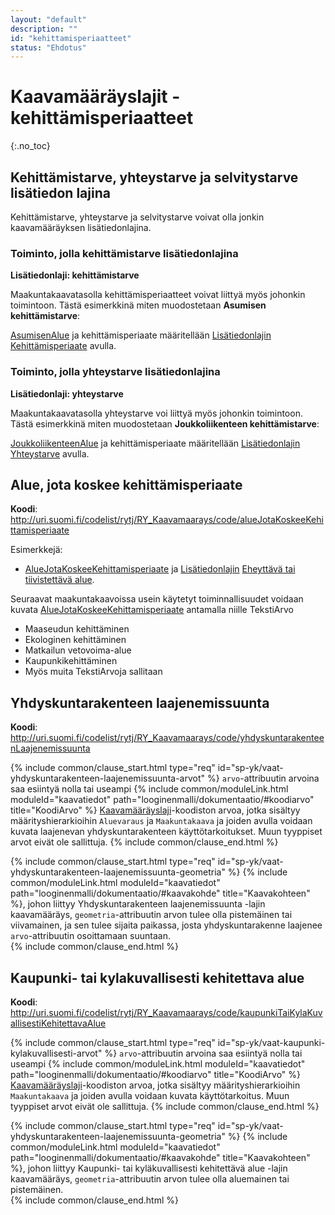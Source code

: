 ```yaml
---
layout: "default"
description: ""
id: "kehittamisperiaatteet"
status: "Ehdotus"
---
```

# Kaavamääräyslajit - kehittämisperiaatteet
{:.no_toc}


## Kehittämistarve, yhteystarve ja selvitystarve lisätiedon lajina

Kehittämistarve, yhteystarve ja selvitystarve voivat olla jonkin kaavamääräyksen lisätiedonlajina. 

### Toiminto, jolla kehittämistarve lisätiedonlajina

**Lisätiedonlaji: kehittämistarve**

Maakuntakaavatasolla kehittämisperiaatteet voivat liittyä myös johonkin toimintoon. Tästä esimerkkinä miten muodostetaan **Asumisen kehittämistarve**:

[AsumisenAlue](http://uri.suomi.fi/codelist/rytj/RY_Kaavamaarays/code/AsumisenAlue) ja kehittämisperiaate määritellään [Lisätiedonlajin](linkki?) [Kehittämisperiaate](linkki?) avulla. 

### Toiminto, jolla yhteystarve lisätiedonlajina

**Lisätiedonlaji: yhteystarve**

Maakuntakaavatasolla yhteystarve voi  liittyä myös johonkin toimintoon. Tästä esimerkkinä miten muodostetaan **Joukkoliikenteen kehittämistarve**:

[JoukkoliikenteenAlue](http://uri.suomi.fi/codelist/rytj/RY_Kaavamaarays/code/JoukkoliikenteenAlue) ja kehittämisperiaate määritellään [Lisätiedonlajin](linkki?) [Yhteystarve](linkki?) avulla. 


## Alue, jota koskee kehittämisperiaate

**Koodi**: <http://uri.suomi.fi/codelist/rytj/RY_Kaavamaarays/code/alueJotaKoskeeKehittamisperiaate>

Esimerkkejä:
- [AlueJotaKoskeeKehittamisperiaate](http://uri.suomi.fi/codelist/rytj/RY_Kaavamaarays/code/alueJotaKoskeeKehittamisperiaate) ja [Lisätiedonlajin](linkki?)  [Eheyttävä tai tiivistettävä alue](linkki?).

Seuraavat maakuntakaavoissa usein käytetyt toiminnallisuudet voidaan kuvata [AlueJotaKoskeeKehittamisperiaate](http://uri.suomi.fi/codelist/rytj/RY_Kaavamaarays/code/alueJotaKoskeeKehittamisperiaate) antamalla niille TekstiArvo 
- Maaseudun kehittäminen
- Ekologinen kehittäminen
- Matkailun vetovoima-alue
- Kaupunkikehittäminen
- Myös muita TekstiArvoja sallitaan 

## Yhdyskuntarakenteen laajenemissuunta
**Koodi**: <http://uri.suomi.fi/codelist/rytj/RY_Kaavamaarays/code/yhdyskuntarakenteenLaajenemissuunta>

{% include common/clause_start.html type="req" id="sp-yk/vaat-yhdyskuntarakenteen-laajenemissuunta-arvot" %}
```arvo```-attribuutin arvoina saa esiintyä nolla tai useampi {% include common/moduleLink.html moduleId="kaavatiedot" path="looginenmalli/dokumentaatio/#koodiarvo" title="KoodiArvo" %} [Kaavamääräyslaji](http://uri.suomi.fi/codelist/rytj/RY_Kaavamaarays)-koodiston arvoa, jotka sisältyy määrityshierarkioihin ```Aluevaraus``` ja ```Maakuntakaava``` ja joiden avulla voidaan kuvata laajenevan yhdyskuntarakenteen käyttötarkoitukset. Muun tyyppiset arvot eivät ole sallittuja.
{% include common/clause_end.html %}

{% include common/clause_start.html type="req" id="sp-yk/vaat-yhdyskuntarakenteen-laajenemissuunta-geometria" %}
{% include common/moduleLink.html moduleId="kaavatiedot" path="looginenmalli/dokumentaatio/#kaavakohde" title="Kaavakohteen" %}, johon liittyy Yhdyskuntarakenteen laajenemissuunta -lajin kaavamääräys, ```geometria```-attribuutin arvon tulee olla pistemäinen tai viivamainen, ja sen tulee sijaita paikassa, josta yhdyskuntarakenne laajenee ```arvo```-attribuutin osoittamaan suuntaan.  
{% include common/clause_end.html %}

## Kaupunki- tai kylakuvallisesti kehitettava alue
**Koodi**: <http://uri.suomi.fi/codelist/rytj/RY_Kaavamaarays/code/kaupunkiTaiKylaKuvallisestiKehitettavaAlue>

{% include common/clause_start.html type="req" id="sp-yk/vaat-kaupunki-kylakuvallisesti-arvot" %}
```arvo```-attribuutin arvoina saa esiintyä nolla tai useampi {% include common/moduleLink.html moduleId="kaavatiedot" path="looginenmalli/dokumentaatio/#koodiarvo" title="KoodiArvo" %} [Kaavamääräyslaji](http://uri.suomi.fi/codelist/rytj/RY_Kaavamaarays)-koodiston arvoa, jotka sisältyy määrityshierarkioihin ```Maakuntakaava``` ja joiden avulla voidaan kuvata käyttötarkoitus. Muun tyyppiset arvot eivät ole sallittuja.
{% include common/clause_end.html %}

{% include common/clause_start.html type="req" id="sp-yk/vaat-yhdyskuntarakenteen-laajenemissuunta-geometria" %}
{% include common/moduleLink.html moduleId="kaavatiedot" path="looginenmalli/dokumentaatio/#kaavakohde" title="Kaavakohteen" %}, johon liittyy Kaupunki- tai kyläkuvallisesti kehitettävä alue -lajin kaavamääräys, ```geometria```-attribuutin arvon tulee olla aluemainen tai pistemäinen.  
{% include common/clause_end.html %}
